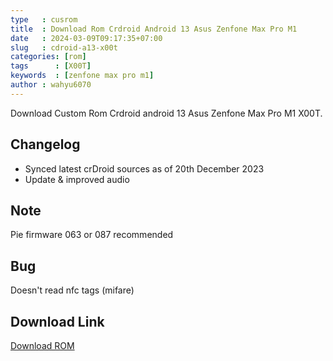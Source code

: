 ```yaml
---
type   : cusrom
title  : Download Rom Crdroid Android 13 Asus Zenfone Max Pro M1
date   : 2024-03-09T09:17:35+07:00
slug   : cdroid-a13-x00t
categories: [rom]
tags      : [X00T]
keywords  : [zenfone max pro m1]
author : wahyu6070
---
```


Download Custom Rom Crdroid android 13 Asus Zenfone Max Pro M1 X00T.


## Changelog
- Synced latest crDroid sources as of 20th December 2023
- Update & improved audio 

## Note
Pie firmware 063 or 087 recommended

## Bug
Doesn't read nfc tags (mifare)

## Download Link
[Download ROM](https://www.pling.com/p/1373156/)
